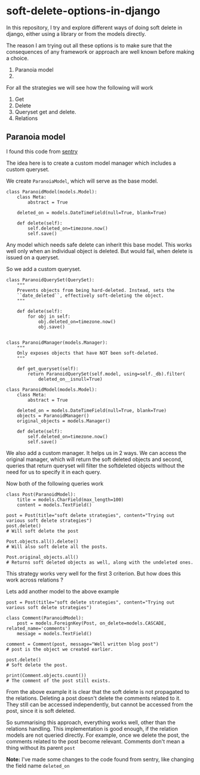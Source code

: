 # soft-delete-options-in-django

In this repository, I try and explore different ways of doing soft delete in django, either using a library
or from the models directly.

The reason I am trying out all these options is to make sure that the consequences of any framework or
approach are well known before making a choice.

1. Paranoia model
2. 

For all the strategies we will see how the following will work

1. Get
2. Delete
3. Queryset get and delete.
4. Relations

## Paranoia model

I found this code from [sentry](http://github.com/getsentry/sentry)

The idea here is to create a custom model manager which includes a custom queryset.

We create `ParanoiaModel`, which will serve as the base model.

```
class ParanoidModel(models.Model):
    class Meta:
        abstract = True

    deleted_on = models.DateTimeField(null=True, blank=True)

    def delete(self):
        self.deleted_on=timezone.now()
        self.save()
```

Any model which needs safe delete can inherit this base model. This works well only when an individual
object is deleted. But would fail, when delete is issued on a queryset.

So we add a custom queryset.

```
class ParanoidQuerySet(QuerySet):
    """
    Prevents objects from being hard-deleted. Instead, sets the
    ``date_deleted``, effectively soft-deleting the object.
    """

    def delete(self):
        for obj in self:
            obj.deleted_on=timezone.now()
            obj.save()


class ParanoidManager(models.Manager):
    """
    Only exposes objects that have NOT been soft-deleted.
    """

    def get_queryset(self):
        return ParanoidQuerySet(self.model, using=self._db).filter(
            deleted_on__isnull=True)
            
class ParanoidModel(models.Model):
    class Meta:
        abstract = True

    deleted_on = models.DateTimeField(null=True, blank=True)
    objects = ParanoidManager()
    original_objects = models.Manager()

    def delete(self):
        self.deleted_on=timezone.now()
        self.save()

```

We also add a custom manager. It helps us in 2 ways. We can access the original manager, which will
return the soft deleted objects and second, queries that return queryset will filter the softdeleted
objects without the need for us to specify it in each query.

Now both of the following queries work

```
class Post(ParanoidModel):
    title = models.CharField(max_length=100)
    content = models.TextField()
    
post = Post(title="soft delete strategies", content="Trying out various soft delete strategies")
post.delete()
# Will soft delete the post

Post.objects.all().delete()
# Will also soft delete all the posts.

Post.original_objects.all()
# Returns soft deleted objects as well, along with the undeleted ones.
```

This strategy works very well for the first 3 criterion. But how does this work across relations ?

Lets add another model to the above example

```
post = Post(title="soft delete strategies", content="Trying out various soft delete strategies")

class Comment(ParanoidModel):
    post = models.ForeignKey(Post, on_delete=models.CASCADE, related_name='comments')
    message = models.TextField()
    
comment = Comment(post, message="Well written blog post")
# post is the object we created earlier.

post.delete()
# Soft delete the post.

print(Comment.objects.count())
# The comment of the post still exists.
```

From the above example it is clear that the soft delete is not propagated to the relations. Deleting
a post doesn't delete the comments related to it. They still can be accessed independently, but cannot
be accessed from the post, since it is soft deleted.

So summarising this approach, everything works well, other than the relations handling.
This implementation is good enough, if the relation models are not queried directly. For example, once
we delete the post, the comments related to the post become relevant. Comments don't mean a thing
without its parent `post`

**Note:** I've made some changes to the code found from sentry, like changing the field name `deleted_on`
 
 